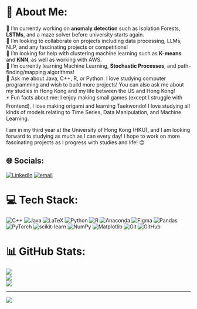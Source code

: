 # 💫 About Me:
🔭 I’m currently working on **anomaly detection** such as Isolation Forests, **LSTMs**, and a maze solver before university starts again.<br>👯 I’m looking to collaborate on projects including data processing, LLMs, NLP, and any fascinating projects or competitions! <br>🤝 I’m looking for help with clustering machine learning such as **K-means** and **KNN**, as well as working with AWS.<br>🌱 I’m currently learning Machine Learning, **Stochastic Processes**, and path-finding/mapping algorithms!<br>💬 Ask me about Java, C++, R, or Python. I love studying computer programming and wish to build more projects! You can also ask me about my studies in Hong Kong and my life between the US and Hong Kong!<br>⚡ Fun facts about me: I enjoy making small games (except I struggle with Frontend), I love making origami and learning Taekwondo! I love studying all kinds of models relating to Time Series, Data Manipulation, and Machine Learning.

I am in my third year at the University of Hong Kong (HKU), and I am looking forward to studying as much as I can every day! I hope to work on more fascinating projects as I progress with studies and life! 😊

## 🌐 Socials:
[![LinkedIn](https://img.shields.io/badge/LinkedIn-%230077B5.svg?logo=linkedin&logoColor=white)](https://www.linkedin.com/in/daniel-cheung-174165249/) [![email](https://img.shields.io/badge/Email-D14836?logo=gmail&logoColor=white)](mailto:dancheung555@gmail.com) 

# 💻 Tech Stack:
![C++](https://img.shields.io/badge/c++-%2300599C.svg?style=for-the-badge&logo=c%2B%2B&logoColor=white) ![Java](https://img.shields.io/badge/java-%23ED8B00.svg?style=for-the-badge&logo=openjdk&logoColor=white) ![LaTeX](https://img.shields.io/badge/latex-%23008080.svg?style=for-the-badge&logo=latex&logoColor=white) ![Python](https://img.shields.io/badge/python-3670A0?style=for-the-badge&logo=python&logoColor=ffdd54) ![R](https://img.shields.io/badge/r-%23276DC3.svg?style=for-the-badge&logo=r&logoColor=white) ![Anaconda](https://img.shields.io/badge/Anaconda-%2344A833.svg?style=for-the-badge&logo=anaconda&logoColor=white) ![Figma](https://img.shields.io/badge/figma-%23F24E1E.svg?style=for-the-badge&logo=figma&logoColor=white) ![Pandas](https://img.shields.io/badge/pandas-%23150458.svg?style=for-the-badge&logo=pandas&logoColor=white) ![PyTorch](https://img.shields.io/badge/PyTorch-%23EE4C2C.svg?style=for-the-badge&logo=PyTorch&logoColor=white) ![scikit-learn](https://img.shields.io/badge/scikit--learn-%23F7931E.svg?style=for-the-badge&logo=scikit-learn&logoColor=white) ![NumPy](https://img.shields.io/badge/numpy-%23013243.svg?style=for-the-badge&logo=numpy&logoColor=white) ![Matplotlib](https://img.shields.io/badge/Matplotlib-%23ffffff.svg?style=for-the-badge&logo=Matplotlib&logoColor=black) ![Git](https://img.shields.io/badge/git-%23F05033.svg?style=for-the-badge&logo=git&logoColor=white) ![GitHub](https://img.shields.io/badge/github-%23121011.svg?style=for-the-badge&logo=github&logoColor=white)
# 📊 GitHub Stats:
![](https://github-readme-stats.vercel.app/api?username=dancheung555&theme=dark&hide_border=false&include_all_commits=true&count_private=true)<br/>
![](https://nirzak-streak-stats.vercel.app/?user=dancheung555&theme=dark&hide_border=false)<br/>
![](https://github-readme-stats.vercel.app/api/top-langs/?username=dancheung555&theme=dark&hide_border=false&include_all_commits=true&count_private=true&layout=compact)

---
[![](https://visitcount.itsvg.in/api?id=dancheung555&icon=0&color=0)](https://visitcount.itsvg.in)

<!-- Proudly created with GPRM ( https://gprm.itsvg.in ) -->
